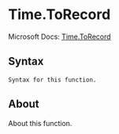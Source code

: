 ---
---

# Time.ToRecord

Microsoft Docs: [Time.ToRecord](https://docs.microsoft.com/en-us/powerquery-m/time-torecord)

## Syntax

```
Syntax for this function.
```

## About

About this function.

